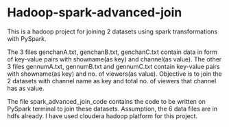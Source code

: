 # Hadoop-spark-advanced-join
This is a hadoop project for joining 2 datasets using spark transformations with PySpark.

The 3 files genchanA.txt, genchanB.txt, genchanC.txt contain data in form of key-value pairs with showname(as key) and channel(as value). The other 3 files gennumA.txt, gennumB.txt and gennumC.txt contain key-value pairs with showname(as key) and no. of viewers(as value). Objective is to join the 2 datasets with channel name as key and total no. of viewers that channel has as value. 

The file spark_advanced_join_code contains the code to be written on PySpark terminal to join these datasets. 
Assumption, the 6 data files are in hdfs already. I have used cloudera hadoop platform for this project.
